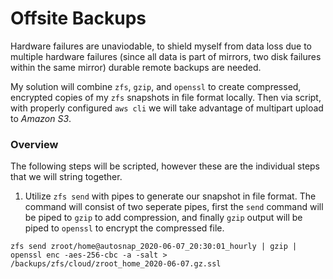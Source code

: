 # Offsite Backups
Hardware failures are unaviodable, to shield myself from data loss due to multiple hardware failures (since all data is part of mirrors, two disk failures within the same mirror) durable remote backups are needed.

My solution will combine `zfs`, `gzip`, and `openssl` to create compressed, encrypted copies of my `zfs` snapshots in file format locally. Then via script, with properly configured `aws cli` we will take advantage of multipart upload to *Amazon S3*.

### Overview
The following steps will be scripted, however these are the individual steps that we will string together.

1. Utilize `zfs send` with pipes to generate our snapshot in file format. The command will consist of two seperate pipes, first the `send` command will be piped to `gzip` to add compression, and finally `gzip` output will be piped to `openssl` to encrypt the compressed file.

```
zfs send zroot/home@autosnap_2020-06-07_20:30:01_hourly | gzip | openssl enc -aes-256-cbc -a -salt > /backups/zfs/cloud/zroot_home_2020-06-07.gz.ssl
```
